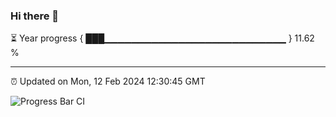 ### Hi there 👋

⏳ Year progress { ███▁▁▁▁▁▁▁▁▁▁▁▁▁▁▁▁▁▁▁▁▁▁▁▁▁▁▁ } 11.62 %

---

⏰ Updated on Mon, 12 Feb 2024 12:30:45 GMT

![Progress Bar CI](https://github.com/ZhaoGui/ZhaoGui/workflows/Progress%20Bar%20CI/badge.svg)
